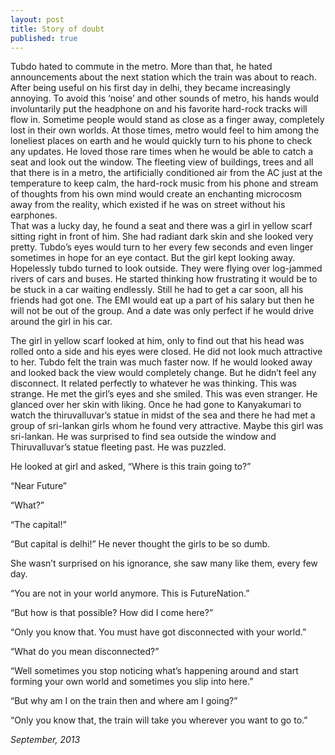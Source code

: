 ```yaml
---
layout: post
title: Story of doubt
published: true
---
```

Tubdo hated to commute in the metro. More than that, he hated announcements about the next station which the train was about to reach. After being useful on his first day in delhi, they became increasingly annoying. To avoid this ‘noise’ and other sounds of metro, his hands would involuntarily put the headphone on and his favorite hard-rock tracks will flow in. Sometime people would stand as close as a finger away, completely lost in their own worlds. At those times, metro would feel to him among the loneliest places on earth and he would quickly turn to his phone to check any updates. He loved those rare times when he would be able to catch a seat and look out the window. The fleeting view of buildings, trees and all that there is in a metro, the artificially conditioned air from the AC just at the temperature to keep calm, the hard-rock music from his phone and stream of thoughts from his own mind would create an enchanting microcosm away from the reality, which existed if he was on street without his earphones.  
That was a lucky day, he found a seat and there was a girl in yellow scarf sitting right in front of him. She had radiant dark skin and she looked very pretty. Tubdo’s eyes would turn to her every few seconds and even linger sometimes in hope for an eye contact. But the girl kept looking away. Hopelessly tubdo turned to look outside. They were flying over log-jammed rivers of cars and buses. He started thinking how frustrating it would be to be stuck in a car waiting endlessly. Still he had to get a car soon, all his friends had got one. The EMI would eat up a part of his salary but then he will not be out of the group. And a date was only perfect if he would drive around the girl in his car.

The girl in yellow scarf looked at him, only to find out that his head was rolled onto a side and his eyes were closed. He did not look much attractive to her.
Tubdo felt the train was much faster now. If he would looked away and looked back the view would completely change. But he didn’t feel any disconnect. It related perfectly to whatever he was thinking. This was strange. He met the girl’s eyes and she smiled. This was even stranger. He glanced over her skin with liking. Once he had gone to Kanyakumari to watch the thiruvalluvar’s statue in midst of the sea and there he had met a group of sri-lankan girls whom he found very attractive. Maybe this girl was sri-lankan. He was surprised to find sea outside the window and Thiruvalluvar’s statue fleeting past. He was puzzled. 

He looked at girl and asked, “Where is this train going to?”

“Near Future”

“What?”

“The capital!”

“But capital is delhi!” He never thought the girls  to be so dumb.

She wasn’t surprised on his ignorance, she saw many like them, every few day.

“You are not in your world anymore. This is FutureNation.” 

“But how is that possible? How did I come here?”

“Only you know that. You must have got disconnected with your world.”

“What do you mean disconnected?”

“Well sometimes you stop noticing what’s happening around and start forming your own world and sometimes you slip into here.”

“But why am I on the train then and where am I going?”

“Only you know that, the train will take you wherever you want to go to.”

_September, 2013_

